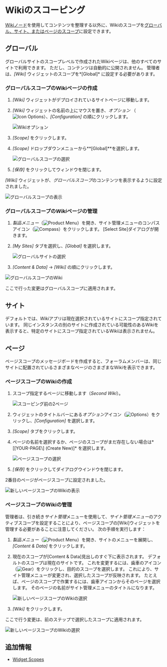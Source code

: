 # Wikiのスコーピング

[Wikiノード](./creating-a-node.md)を使用してコンテンツを整理する以外に、Wikiのスコープを[グローバル、サイト、またはページのスコープ](https://help.liferay.com/hc/articles/360028819992-Widget-Scope)に設定できます。

## グローバル

グローバルサイトのスコープレベルで作成されたWikiページは、他のすべてのサイトで利用できます。 ただし、コンテンツは自動的に公開されません。 管理者は、*[Wiki]* ウィジェットのスコープを*[Global]* に設定する必要があります。

### グローバルスコープのWikiページの作成

1.  *[Wiki]* ウィジェットがデプロイされているサイトページに移動します。

2.  *[Wiki]* ウィジェットの名前の上にマウスを置き、*オプション* （![Icon Options](../../../images/icon-widget-options.png)）、*[Configuration]* の順にクリックします。

    ![Wikiオプション](../scoping-your-wikis/images/10.png)

3.  *[Scope]* をクリックします。

4.  *[Scope]* ドロップダウンメニューから**[Global]**を選択します。

    ![グローバルスコープの選択](../scoping-your-wikis/images/01.png)

5.  *[保存]* をクリックしてウィンドウを閉じます。

*[Wiki]* ウィジェットが、*グローバルスコープ*のコンテンツを表示するように設定されました。

![グローバルスコープの表示](../scoping-your-wikis/images/02.png)

### グローバルスコープの*Wiki*ページの管理

1.  *製品メニュー*（![Product Menu](../../../images/icon-product-menu.png)）を開き、サイト管理メニューのコンパスアイコン（![Compass](../../../images/icon-compass.png)）をクリックします。 [Select Site]ダイアログが開きます。

2.  *[My Sites]* タブを選択し、*[Global]* を選択します。

    ![グローバルサイトの選択](../scoping-your-wikis/images/06.png)

3.  *[Content & Data]* → *[Wiki]* の順にクリックします。

![グローバルスコープのWiki](../scoping-your-wikis/images/07.png)

ここで行った変更はグローバルスコープに適用されます。

## サイト

デフォルトでは、*Wiki*アプリは現在選択されているサイトにスコープ指定されています。 同じインスタンスの別のサイトに作成されている可能性のあるWikiを表示すると、特定のサイトにスコープ指定されているWikiは表示されません。

## ページ

ページスコープのメッセージボードを作成すると、フォーラムメンバーは、同じサイトに配置されているさまざまなページのさまざまなWikiを表示できます。

### ページスコープのWikiの作成

1.  スコープ指定するページに移動します（*Second Wiki*）。

    ![スコーピング前の2ページ](../scoping-your-wikis/images/03.png)

2.  ウィジェットのタイトルバーにある*オプション*アイコン（![Options](../../../images/icon-widget-options.png)）をクリックし、*[Configuration]* を選択します。

3.  *[Scope]* タブをクリックします。

4.  ページの名前を選択するか、ページのスコープがまだ存在しない場合は*\[\[YOUR-PAGE\\] (Create New)]* を選択します。

    ![ページスコープの選択](../scoping-your-wikis/images/04.png)

5.  *[保存]* をクリックしてダイアログウインドウを閉じます。

2番目のページがページスコープに設定されました。

![新しいページスコープのWikiの表示](../scoping-your-wikis/images/05.png)

### ページスコープのWikiの管理

管理者は、引き続き*サイト管理*メニューを使用して、*サイト管理メニュー*のアクティブスコープを設定することにより、ページスコープの[Wiki]ウィジェットを管理する必要があることに注意してください。 次の手順を実行します：

1.  *製品メニュー*（![Product Menu](../../../images/icon-product-menu.png)）を開き、サイトのメニューを展開し、*[Content & Data]* をクリックします。

2.  現在のスコープが[Content & Data]見出しのすぐ下に表示されます。 デフォルトのスコープは現在のサイトです。 これを変更するには、歯車のアイコン（![Gear](../../../images/icon-control-menu-gear.png)）をクリックし、目的のスコープを選択します。 これにより、サイト管理メニューが変更され、選択したスコープが反映されます。 たとえば、ページのスコープで作業するには、歯車アイコンからそのページを選択します。 そのページの名前がサイト管理メニューのタイトルになります。

    ![新しいページスコープのWikiの選択](../scoping-your-wikis/images/08.png)

3.  *[Wiki]* をクリックします。

ここで行う変更は、前のステップで選択したスコープに適用されます。

![新しいページスコープのWikiの選択](../scoping-your-wikis/images/09.png)

## 追加情報

  - [Widget Scopes](https://help.liferay.com/hc/articles/360028819992-Widget-Scope)
